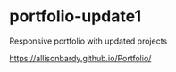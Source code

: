 # portfolio-update1
Responsive portfolio with updated projects

https://allisonbardy.github.io/Portfolio/
